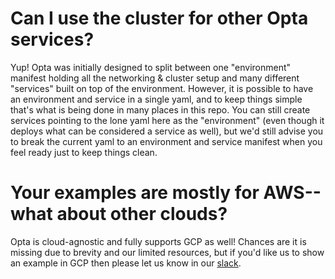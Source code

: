 # Can I use the cluster for other Opta services?
Yup! Opta was initially designed to split between one "environment" manifest holding all the networking & cluster setup
and many different "services" built on top of the environment. However, it is possible to have an environment and
service in a single yaml, and to keep things simple that's what is being done in many places in this repo. You can still create services
pointing to the lone yaml here as the "environment" (even though it deploys what can be considered a service as well),
but we'd still advise you to break the current yaml to an environment and service manifest when you feel ready just
to keep things clean.

# Your examples are mostly for AWS-- what about other clouds?
Opta is cloud-agnostic and fully supports GCP as well! Chances are it is missing due to brevity and our limited resources,
but if you'd like us to show an example in GCP then please let us know in our [slack](https://slack.opta.dev).